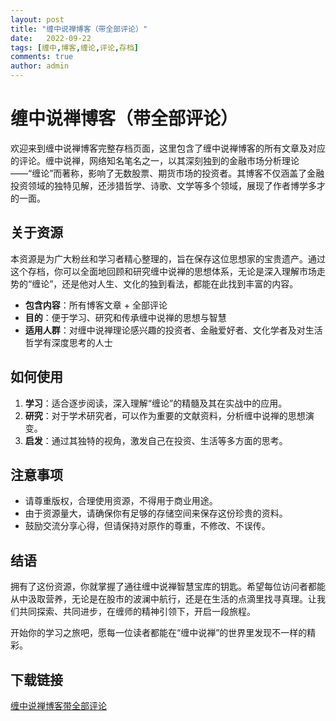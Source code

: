 ```yaml
---
layout: post
title: "缠中说禅博客（带全部评论）"
date:   2022-09-22
tags: [缠中,博客,缠论,评论,存档]
comments: true
author: admin
---
```

# 缠中说禅博客（带全部评论）

欢迎来到缠中说禅博客完整存档页面，这里包含了缠中说禅博客的所有文章及对应的评论。缠中说禅，网络知名笔名之一，以其深刻独到的金融市场分析理论——“缠论”而著称，影响了无数股票、期货市场的投资者。其博客不仅涵盖了金融投资领域的独特见解，还涉猎哲学、诗歌、文学等多个领域，展现了作者博学多才的一面。

## 关于资源

本资源是为广大粉丝和学习者精心整理的，旨在保存这位思想家的宝贵遗产。通过这个存档，你可以全面地回顾和研究缠中说禅的思想体系，无论是深入理解市场走势的“缠论”，还是他对人生、文化的独到看法，都能在此找到丰富的内容。

- **包含内容**：所有博客文章 + 全部评论
- **目的**：便于学习、研究和传承缠中说禅的思想与智慧
- **适用人群**：对缠中说禅理论感兴趣的投资者、金融爱好者、文化学者及对生活哲学有深度思考的人士

## 如何使用

1. **学习**：适合逐步阅读，深入理解“缠论”的精髓及其在实战中的应用。
2. **研究**：对于学术研究者，可以作为重要的文献资料，分析缠中说禅的思想演变。
3. **启发**：通过其独特的视角，激发自己在投资、生活等多方面的思考。

## 注意事项

- 请尊重版权，合理使用资源，不得用于商业用途。
- 由于资源量大，请确保你有足够的存储空间来保存这份珍贵的资料。
- 鼓励交流分享心得，但请保持对原作的尊重，不修改、不误传。

## 结语

拥有了这份资源，你就掌握了通往缠中说禅智慧宝库的钥匙。希望每位访问者都能从中汲取营养，无论是在股市的波澜中航行，还是在生活的点滴里找寻真理。让我们共同探索、共同进步，在缠师的精神引领下，开启一段旅程。

开始你的学习之旅吧，愿每一位读者都能在“缠中说禅”的世界里发现不一样的精彩。

## 下载链接

[缠中说禅博客带全部评论](https://pan.quark.cn/s/1a76f36e42a0)